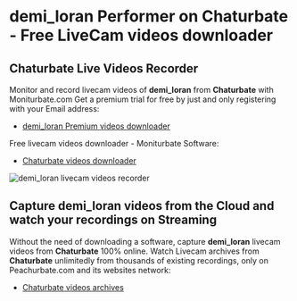 # demi_loran Performer on Chaturbate - Free LiveCam videos downloader

## Chaturbate Live Videos Recorder

Monitor and record livecam videos of **demi_loran** from **Chaturbate** with Moniturbate.com
Get a premium trial for free by just and only registering with your Email address:
* [demi_loran Premium videos downloader](https://moniturbate.com/request-demo-licence-key.html)

Free livecam videos downloader - Moniturbate Software:
* [Chaturbate videos downloader](https://moniturbate.com/moniturbate-download-software.html)

![demi_loran livecam videos recorder](https://peachurnet.com/templates/moniturbate-software.png)


## Capture demi_loran videos from the Cloud and watch your recordings on Streaming

Without the need of downloading a software, capture **demi_loran** livecam videos from **Chaturbate** 100% online.
Watch Livecam archives from **Chaturbate** unlimitedly from thousands of existing recordings, only on Peachurbate.com and its websites network:
* [Chaturbate videos archives](https://peachurnet.com/)